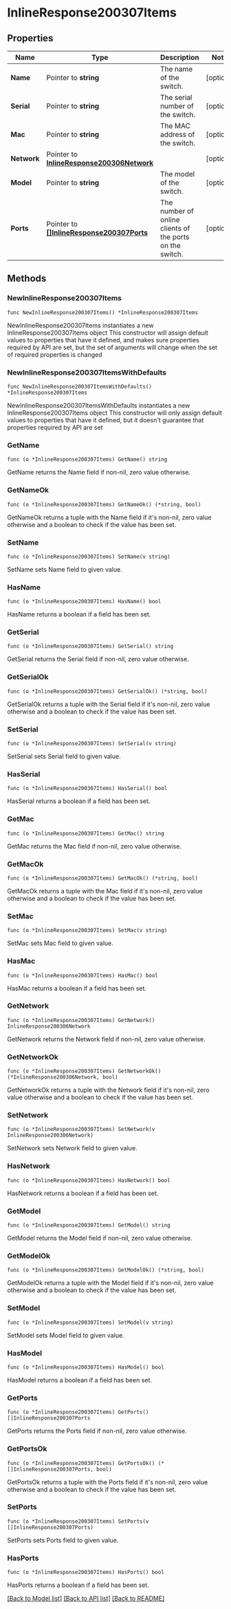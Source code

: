 # InlineResponse200307Items

## Properties

Name | Type | Description | Notes
------------ | ------------- | ------------- | -------------
**Name** | Pointer to **string** | The name of the switch. | [optional] 
**Serial** | Pointer to **string** | The serial number of the switch. | [optional] 
**Mac** | Pointer to **string** | The MAC address of the switch. | [optional] 
**Network** | Pointer to [**InlineResponse200306Network**](InlineResponse200306Network.md) |  | [optional] 
**Model** | Pointer to **string** | The model of the switch. | [optional] 
**Ports** | Pointer to [**[]InlineResponse200307Ports**](InlineResponse200307Ports.md) | The number of online clients of the ports on the switch. | [optional] 

## Methods

### NewInlineResponse200307Items

`func NewInlineResponse200307Items() *InlineResponse200307Items`

NewInlineResponse200307Items instantiates a new InlineResponse200307Items object
This constructor will assign default values to properties that have it defined,
and makes sure properties required by API are set, but the set of arguments
will change when the set of required properties is changed

### NewInlineResponse200307ItemsWithDefaults

`func NewInlineResponse200307ItemsWithDefaults() *InlineResponse200307Items`

NewInlineResponse200307ItemsWithDefaults instantiates a new InlineResponse200307Items object
This constructor will only assign default values to properties that have it defined,
but it doesn't guarantee that properties required by API are set

### GetName

`func (o *InlineResponse200307Items) GetName() string`

GetName returns the Name field if non-nil, zero value otherwise.

### GetNameOk

`func (o *InlineResponse200307Items) GetNameOk() (*string, bool)`

GetNameOk returns a tuple with the Name field if it's non-nil, zero value otherwise
and a boolean to check if the value has been set.

### SetName

`func (o *InlineResponse200307Items) SetName(v string)`

SetName sets Name field to given value.

### HasName

`func (o *InlineResponse200307Items) HasName() bool`

HasName returns a boolean if a field has been set.

### GetSerial

`func (o *InlineResponse200307Items) GetSerial() string`

GetSerial returns the Serial field if non-nil, zero value otherwise.

### GetSerialOk

`func (o *InlineResponse200307Items) GetSerialOk() (*string, bool)`

GetSerialOk returns a tuple with the Serial field if it's non-nil, zero value otherwise
and a boolean to check if the value has been set.

### SetSerial

`func (o *InlineResponse200307Items) SetSerial(v string)`

SetSerial sets Serial field to given value.

### HasSerial

`func (o *InlineResponse200307Items) HasSerial() bool`

HasSerial returns a boolean if a field has been set.

### GetMac

`func (o *InlineResponse200307Items) GetMac() string`

GetMac returns the Mac field if non-nil, zero value otherwise.

### GetMacOk

`func (o *InlineResponse200307Items) GetMacOk() (*string, bool)`

GetMacOk returns a tuple with the Mac field if it's non-nil, zero value otherwise
and a boolean to check if the value has been set.

### SetMac

`func (o *InlineResponse200307Items) SetMac(v string)`

SetMac sets Mac field to given value.

### HasMac

`func (o *InlineResponse200307Items) HasMac() bool`

HasMac returns a boolean if a field has been set.

### GetNetwork

`func (o *InlineResponse200307Items) GetNetwork() InlineResponse200306Network`

GetNetwork returns the Network field if non-nil, zero value otherwise.

### GetNetworkOk

`func (o *InlineResponse200307Items) GetNetworkOk() (*InlineResponse200306Network, bool)`

GetNetworkOk returns a tuple with the Network field if it's non-nil, zero value otherwise
and a boolean to check if the value has been set.

### SetNetwork

`func (o *InlineResponse200307Items) SetNetwork(v InlineResponse200306Network)`

SetNetwork sets Network field to given value.

### HasNetwork

`func (o *InlineResponse200307Items) HasNetwork() bool`

HasNetwork returns a boolean if a field has been set.

### GetModel

`func (o *InlineResponse200307Items) GetModel() string`

GetModel returns the Model field if non-nil, zero value otherwise.

### GetModelOk

`func (o *InlineResponse200307Items) GetModelOk() (*string, bool)`

GetModelOk returns a tuple with the Model field if it's non-nil, zero value otherwise
and a boolean to check if the value has been set.

### SetModel

`func (o *InlineResponse200307Items) SetModel(v string)`

SetModel sets Model field to given value.

### HasModel

`func (o *InlineResponse200307Items) HasModel() bool`

HasModel returns a boolean if a field has been set.

### GetPorts

`func (o *InlineResponse200307Items) GetPorts() []InlineResponse200307Ports`

GetPorts returns the Ports field if non-nil, zero value otherwise.

### GetPortsOk

`func (o *InlineResponse200307Items) GetPortsOk() (*[]InlineResponse200307Ports, bool)`

GetPortsOk returns a tuple with the Ports field if it's non-nil, zero value otherwise
and a boolean to check if the value has been set.

### SetPorts

`func (o *InlineResponse200307Items) SetPorts(v []InlineResponse200307Ports)`

SetPorts sets Ports field to given value.

### HasPorts

`func (o *InlineResponse200307Items) HasPorts() bool`

HasPorts returns a boolean if a field has been set.


[[Back to Model list]](../README.md#documentation-for-models) [[Back to API list]](../README.md#documentation-for-api-endpoints) [[Back to README]](../README.md)


